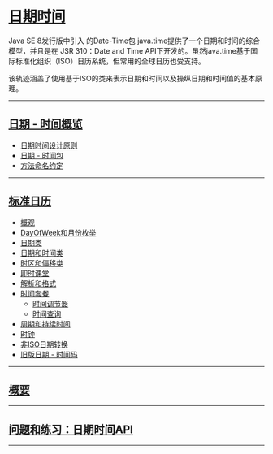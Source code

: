 #   [日期时间](https://docs.oracle.com/javase/tutorial/datetime/index.html)

Java SE 8发行版中引入 的Date-Time包 java.time提供了一个日期和时间的综合模型，并且是在 JSR 310：Date and Time API下开发的。虽然java.time基于国际标准化组织（ISO）日历系统，但常用的全球日历也受支持。

该轨迹涵盖了使用基于ISO的类来表示日期和时间以及操纵日期和时间值的基本原理。

----

##  [日期 - 时间概览](overview/README.md)
-   [日期时间设计原则](section050202.md)
-   [日期 - 时间包](section050203.md)
-   [方法命名约定](section050204.md)

----

##  [标准日历](iso/README.md)
-   [概观](section050401.md)
-   [DayOfWeek和月份枚举](section050402.md)
-   [日期类](section050403.md)
-   [日期和时间类](section050404.md)
-   [时区和偏移类](section050405.md)
-   [即时课堂](section050406.md)
-   [解析和格式](section050407.md)
-   [时间套餐](section050408.md)
    -   [时间调节器](section050408/0100.md)
    -   [时间查询](section050408/0200.md)
-   [周期和持续时间](section050409.md)
-   [时钟](section050410.md)
-   [非ISO日期转换](section050411.md)
-   [旧版日期 - 时间码](section050412.md)

----

##  [概要](section050500.md)

----

##  [问题和练习：日期时间API](section050600.md)

----